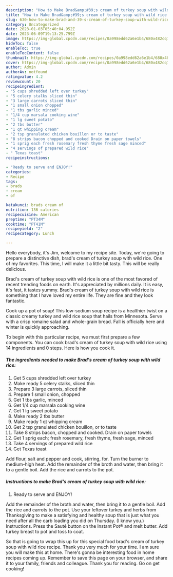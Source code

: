 ```yaml
---
description: "How to Make Brad&amp;#39;s cream of turkey soup with wild rice yang Delicious"
title: "How to Make Brad&amp;#39;s cream of turkey soup with wild rice yang Delicious"
slug: 630-how-to-make-brad-and-39-s-cream-of-turkey-soup-with-wild-rice-yang-delicious
category: Uncategorized
date: 2023-01-03T05:40:04.952Z
date: 2023-06-09T19:13:25.799Z
image: https://img-global.cpcdn.com/recipes/0a998edd62a6e1b4/680x482cq70/brads-cream-of-turkey-soup-with-wild-rice-recipe-main-photo.jpg
hideToc: false
enableToc: true
enableTocContent: false
thumbnail: https://img-global.cpcdn.com/recipes/0a998edd62a6e1b4/680x482cq70/brads-cream-of-turkey-soup-with-wild-rice-recipe-main-photo.jpg
cover: https://img-global.cpcdn.com/recipes/0a998edd62a6e1b4/680x482cq70/brads-cream-of-turkey-soup-with-wild-rice-recipe-main-photo.jpg
author: Admin
authorAv: notfound
ratingvalue: 4.2
reviewcount: 20
recipeingredient:
- "5 cups shredded left over turkey"
- "5 celery stalks sliced thin"
- "3 large carrots sliced thin"
- "1 small onion chopped"
- "1 tbs garlic minced"
- "1/4 cup marsala cooking wine"
- "1 lg sweet potato"
- "2 tbs butter"
- "1 qt whipping cream"
- "2 tsp granulated chicken bouillon or to taste"
- "8 strips bacon chopped and cooked Drain on paper towels"
- "1 sprig each fresh rosemary fresh thyme fresh sage minced"
- "4 servings of prepared wild rice"
- " Texas toast"
recipeinstructions:

- "Ready to serve and ENJOY!"
categories:
- Recipe
tags:
- brads
- cream
- of

katakunci: brads cream of 
nutrition: 136 calories
recipecuisine: American
preptime: "PT34M"
cooktime: "PT41M"
recipeyield: "2"
recipecategory: Lunch

---
```



Hello everybody, it's Jim, welcome to my recipe site. Today, we're going to prepare a distinctive dish, brad&#39;s cream of turkey soup with wild rice. One of my favorites. This time, I will make it a little bit tasty. This will be really delicious.

Brad&#39;s cream of turkey soup with wild rice is one of the most favored of recent trending foods on earth. It's appreciated by millions daily. It is easy, it's fast, it tastes yummy. Brad&#39;s cream of turkey soup with wild rice is something that I have loved my entire life. They are fine and they look fantastic.

Cook up a pot of soup! This low-sodium soup recipe is a healthier twist on a classic creamy turkey and wild rice soup that hails from Minnesota. Serve with a crisp romaine salad and whole-grain bread. Fall is officially here and winter is quickly approaching.


To begin with this particular recipe, we must first prepare a few components. You can cook brad&#39;s cream of turkey soup with wild rice using 14 ingredients and 0 steps. Here is how you cook it.

<!--inarticleads1-->

##### The ingredients needed to make Brad&#39;s cream of turkey soup with wild rice:

1. Get 5 cups shredded left over turkey
1. Make ready 5 celery stalks, sliced thin
1. Prepare 3 large carrots, sliced thin
1. Prepare 1 small onion, chopped
1. Get 1 tbs garlic, minced
1. Get 1/4 cup marsala cooking wine
1. Get 1 lg sweet potato
1. Make ready 2 tbs butter
1. Make ready 1 qt whipping cream
1. Get 2 tsp granulated chicken bouillon, or to taste
1. Take 8 strips bacon, chopped and cooked. Drain on paper towels
1. Get 1 sprig each; fresh rosemary, fresh thyme, fresh sage, minced
1. Take 4 servings of prepared wild rice
1. Get  Texas toast


Add flour, salt and pepper and cook, stirring, for. Turn the burner to medium-high heat. Add the remainder of the broth and water, then bring it to a gentle boil. Add the rice and carrots to the pot. 

<!--inarticleads2-->

##### Instructions to make Brad&#39;s cream of turkey soup with wild rice:


1. Ready to serve and ENJOY!

Add the remainder of the broth and water, then bring it to a gentle boil. Add the rice and carrots to the pot. Use your leftover turkey and herbs from Thanksgiving to make a satisfying and healthy soup that is just what you need after all the carb loading you did on Thursday. (I know you.) Instructions. Press the Sauté button on the Instant Pot® and melt butter. Add turkey breast to pot and toss to coat. 

So that is going to wrap this up for this special food brad&#39;s cream of turkey soup with wild rice recipe. Thank you very much for your time. I am sure you will make this at home. There's gonna be interesting food in home recipes coming up. Remember to save this page on your browser, and share it to your family, friends and colleague. Thank you for reading. Go on get cooking!
